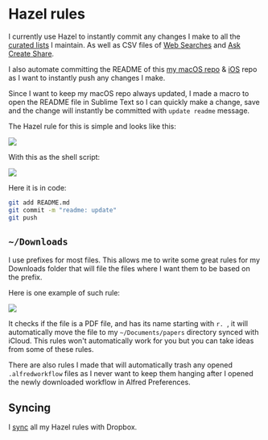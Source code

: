 # Hazel rules
I currently use Hazel to instantly commit any changes I make to all the [curated lists](https://github.com/learn-anything/curated-lists#readme) I maintain. As well as CSV files of [Web Searches](https://github.com/nikitavoloboev/alfred-web-searches#readme) and [Ask Create Share](https://github.com/nikitavoloboev/alfred-ask-create-share#readme).

I also automate committing the README of this [my macOS repo](https://github.com/nikitavoloboev/my-mac-os#readme) & [iOS](https://github.com/nikitavoloboev/my-ios#readme) repo as I want to instantly push any changes I make.

Since I want to keep my macOS repo always updated, I made a macro to open the README file in Sublime Text so I can quickly make a change, save and the change will instantly be committed with `update readme` message.

The Hazel rule for this is simple and looks like this:

![](https://i.imgur.com/EF3elcv.png)

With this as the shell script:

![](https://i.imgur.com/ccXYlwx.png)

Here it is in code:
```bash
git add README.md
git commit -m "readme: update"
git push
```

## `~/Downloads`
I use prefixes for most files. This allows me to write some great rules for my Downloads folder that will file the files where I want them to be based on the prefix.

Here is one example of such rule:

![](https://i.imgur.com/BmvHX2F.png)

It checks if the file is a PDF file, and has its name starting with `r. `, it will automatically move the file to my `~/Documents/papers` directory synced with iCloud. This rules won't automatically work for you but you can take ideas from some of these rules.

There are also rules I made that will automatically trash any opened `.alfredworkflow` files as I never want to keep them hanging after I opened the newly downloaded workflow in Alfred Preferences.

## Syncing
I [sync](https://www.noodlesoft.com/manual/hazel/work-with-folders-rules/manage-rules/sync-rules/) all my Hazel rules with Dropbox.